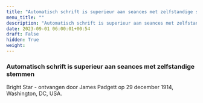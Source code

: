 ```yaml
---
title: "Automatisch schrift is superieur aan seances met zelfstandige stemmen"
menu_title: ""
description: "Automatisch schrift is superieur aan seances met zelfstandige stemmen"
date: 2023-09-01 06:00:01+00:54
draft: False
hidden: True
weight:
---
```

### Automatisch schrift is superieur aan seances met zelfstandige stemmen

Bright Star - ontvangen door James Padgett op 29 december 1914, Washington, DC, USA.
